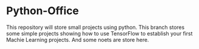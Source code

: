 # Python-Office
This repository will store small projects using python. This branch stores some simple projects showing how to use TensorFlow to establish your first Machie Learning projects. And some noets are store here.

